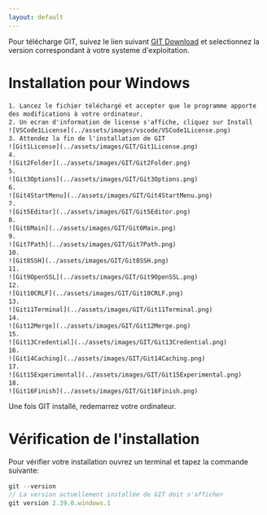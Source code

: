 ```yaml
---
layout: default
---
```


Pour télécharge GIT, suivez le lien suivant [GIT Download](https://git-scm.com/downloads) et selectionnez la version correspondant à votre systeme d'exploitation.

# Installation pour Windows
    1. Lancez le fichier téléchargé et accepter que le programme apporte des modifications à votre ordinateur.
    2. Un ecran d'information de license s'affiche, cliquez sur Install
	![VSCode1License](../assets/images/vscode/VSCode1License.png)
    3. Attendez la fin de l'installation de GIT
	![Git1License](../assets/images/GIT/Git1License.png)
    4. 
	![Git2Folder](../assets/images/GIT/Git2Folder.png)
    5.
	![Git3Options](../assets/images/GIT/Git3Options.png)
    6.
	![Git4StartMenu](../assets/images/GIT/Git4StartMenu.png)
    7.
	![Git5Editor](../assets/images/GIT/Git5Editor.png)
    8.
	![Git6Main](../assets/images/GIT/Git6Main.png)
    9.
	![Git7Path](../assets/images/GIT/Git7Path.png)
    10.
	![Git8SSH](../assets/images/GIT/Git8SSH.png)
    11.
	![Git9OpenSSL](../assets/images/GIT/Git9OpenSSL.png)
    12.
	![Git10CRLF](../assets/images/GIT/Git10CRLF.png)
    13.
	![Git11Terminal](../assets/images/GIT/Git11Terminal.png)
    14.
	![Git12Merge](../assets/images/GIT/Git12Merge.png)
    15.
	![Git13Credential](../assets/images/GIT/Git13Credential.png)
    16.
	![Git14Caching](../assets/images/GIT/Git14Caching.png)
    17.
	![Git15Experimental](../assets/images/GIT/Git15Experimental.png)
    18.
	![Git16Finish](../assets/images/GIT/Git16Finish.png)


Une fois GIT installé, redemarrez votre ordinateur.

# Vérification de l'installation

Pour vérifier votre installation ouvrez un terminal et tapez la commande suivante:

```js
git --version
// La version actuellement installée de GIT doit s'afficher
git version 2.39.0.windows.1
```